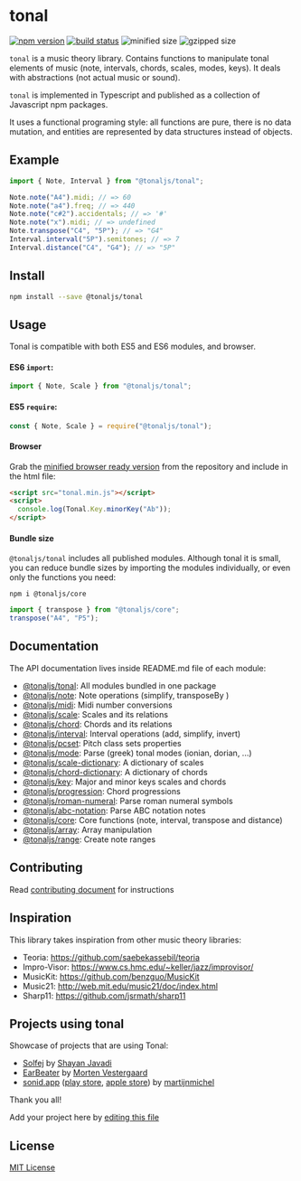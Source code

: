 # tonal

[![npm version](https://img.shields.io/npm/v/@tonaljs/tonal.svg?style=flat-square)](https://www.npmjs.com/package/@tonaljs/tonal)
[![build status](https://img.shields.io/travis/tonaljs/tonal?style=flat-square)](http://travis-ci.org/tonaljs/tonal/)
![minified size](https://img.shields.io/badge/minified-23.6kb-blue?style=flat-square)
![gzipped size](https://img.shields.io/badge/gzipped-8.08kb-blue?style=flat-square)

`tonal` is a music theory library. Contains functions to manipulate tonal elements of music (note, intervals, chords, scales, modes, keys). It deals with abstractions (not actual music or sound).

`tonal` is implemented in Typescript and published as a collection of Javascript npm packages.

It uses a functional programing style: all functions are pure, there is no data mutation, and entities are represented by data structures instead of objects.

## Example

```js
import { Note, Interval } from "@tonaljs/tonal";

Note.note("A4").midi; // => 60
Note.note("a4").freq; // => 440
Note.note("c#2").accidentals; // => '#'
Note.note("x").midi; // => undefined
Note.transpose("C4", "5P"); // => "G4"
Interval.interval("5P").semitones; // => 7
Interval.distance("C4", "G4"); // => "5P"
```

## Install

```bash
npm install --save @tonaljs/tonal
```

## Usage

Tonal is compatible with both ES5 and ES6 modules, and browser.

#### ES6 `import`:

```js
import { Note, Scale } from "@tonaljs/tonal";
```

#### ES5 `require`:

```js
const { Note, Scale } = require("@tonaljs/tonal");
```

#### Browser

Grab the [minified browser ready version](https://raw.githubusercontent.com/tonaljs/tonal/master/packages/modules/browser/tonal.min.js) from the repository and include in the html file:

```html
<script src="tonal.min.js"></script>
<script>
  console.log(Tonal.Key.minorKey("Ab"));
</script>
```

#### Bundle size

`@tonaljs/tonal` includes all published modules. Although tonal it is small, you can reduce bundle sizes by importing the modules individually, or even only the functions you need:

```
npm i @tonaljs/core
```

```js
import { transpose } from "@tonaljs/core";
transpose("A4", "P5");
```

## Documentation

The API documentation lives inside README.md file of each module:

- [@tonaljs/tonal](/packages/tonal): All modules bundled in one package
- [@tonaljs/note](/packages/note): Note operations (simplify, transposeBy )
- [@tonaljs/midi](/packages/midi): Midi number conversions
- [@tonaljs/scale](/packages/scale): Scales and its relations
- [@tonaljs/chord](/packages/chord): Chords and its relations
- [@tonaljs/interval](/packages/interval): Interval operations (add, simplify, invert)
- [@tonaljs/pcset](/packages/pcset): Pitch class sets properties
- [@tonaljs/mode](/packages/mode): Parse (greek) tonal modes (ionian, dorian, ...)
- [@tonaljs/scale-dictionary](/packages/scale-dictionary): A dictionary of scales
- [@tonaljs/chord-dictionary](/packages/chord-dictionary): A dictionary of chords
- [@tonaljs/key](/packages/key): Major and minor keys scales and chords
- [@tonaljs/progression](/packages/progression): Chord progressions
- [@tonaljs/roman-numeral](/packages/roman-numeral): Parse roman numeral symbols
- [@tonaljs/abc-notation](/packages/abc-notation): Parse ABC notation notes
- [@tonaljs/core](/packages/core): Core functions (note, interval, transpose and distance)
- [@tonaljs/array](/packages/array): Array manipulation
- [@tonaljs/range](/packages/range): Create note ranges

## Contributing

Read [contributing document](/docs/CONTRIBUTING.md) for instructions

## Inspiration

This library takes inspiration from other music theory libraries:

- Teoria: https://github.com/saebekassebil/teoria
- Impro-Visor: https://www.cs.hmc.edu/~keller/jazz/improvisor/
- MusicKit: https://github.com/benzguo/MusicKit
- Music21: http://web.mit.edu/music21/doc/index.html
- Sharp11: https://github.com/jsrmath/sharp11

## Projects using tonal

Showcase of projects that are using Tonal:

- [Solfej](https://www.solfej.io/) by [Shayan Javadi](https://github.com/ShayanJavadi)
- [EarBeater](https://www.earbeater.com/online-ear-training/) by [Morten Vestergaard](https://github.com/vellebelle)
- [sonid.app](https://sonid.app/) ([play store](https://play.google.com/store/apps/details?id=org.stroopwafel.music.app), [apple store](https://apps.apple.com/us/app/sonid/id1490221762?ls=1)) by [martijnmichel](https://github.com/martijnmichel)

Thank you all!

Add your project here by [editing this file](https://github.com/tonaljs/tonal/edit/master/README.md)

## License

[MIT License](docs/LICENSE)
